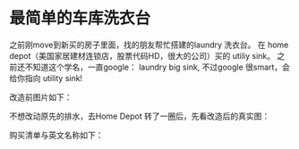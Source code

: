 # 最简单的车库洗衣台

之前刚move到新买的房子里面，找的朋友帮忙搭建的laundry 洗衣台。
在 home depot（美国家居建材连锁店，股票代码HD，很大的公司）买的 utiliy sink。
之前还不知道这个学名，一直google： laundry big sink, 不过google 很smart，会给你指向 utility sink!

改造前图片如下：

不想改动原先的排水，去Home Depot 转了一圈后，先看改造后的真实图：


购买清单与英文名称如下：


